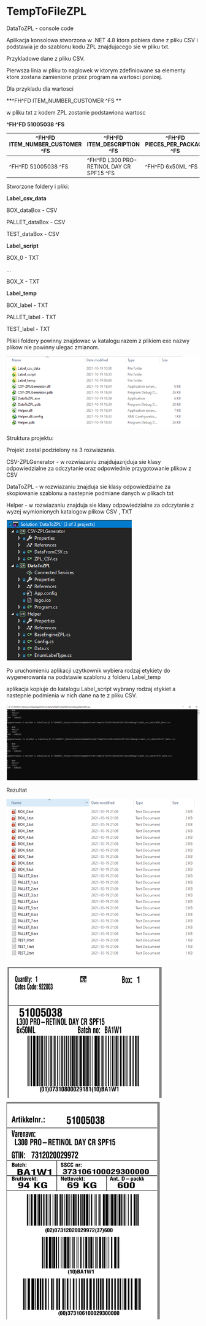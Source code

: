 # TempToFileZPL

DataToZPL - console code


Aplikacja konsolowa stworzona w .NET 4.8 ktora pobiera dane z pliku CSV i podstawia je do szablonu kodu ZPL znajdujacego sie w pliku txt.

Przykladowe dane z pliku CSV.

Pierwsza linia w pliku to naglowek w ktorym zdefiniowane sa elementy ktore zostana zamienione przez program na wartosci ponizej.

Dla przykladu dla wartosci

**^FH\^FD ITEM_NUMBER_CUSTOMER ^FS **

w pliku txt z kodem ZPL zostanie podstawiona wartosc

**^FH\^FD 51005038 ^FS**

| ^FH\^FD ITEM_NUMBER_CUSTOMER ^FS | ^FH\^FD ITEM_DESCRIPTION ^FS              | ^FH\^FD PIECES_PER_PACKAGE ^FS | ^FH\^FD BATCH ^FS | ^FH\^FD (01)0GTIN(10)BATCH ^FS          | ^FH\^FD ITEM_NUMBER_CETES ^FS | ^FH\^FD BOX ^FS | ^FH\^FD (01)0GTIN>8(10)BATCH ^FS          | ^FH\^FD_19201^MO_LINE_KEY^_111^MANUFACTURING_yyMMdd^17^EXPIRY_yyMMdd^10^BATCH^^FS |
| -------------------------------- | ----------------------------------------- | ------------------------------ | ----------------- | --------------------------------------- | ----------------------------- | --------------- | ----------------------------------------- | --------------------------------------------------------------------------------- |
| ^FH\^FD 51005038 ^FS             | ^FH\^FD L300 PRO-RETINOL DAY CR SPF15 ^FS | ^FH\^FD 6x50ML ^FS             | ^FH\^FD BA1W1 ^FS | ^FH\^FD (01)07310800029181(10)BA1W1 ^FS | ^FH\^FD 922003 ^FS            | ^FH\^FD 1 ^FS   | ^FH\^FD (01)07310800029181>8(10)BA1W1 ^FS | ^FH\^FD_19202^123_111^210922^17^210922^10BA1W1^^FS                                |

Stworzone foldery i pliki:

**Label_csv_data**

BOX_dataBox - CSV

PALLET_dataBox - CSV

TEST_dataBox - CSV

**Label_script**

BOX_0 - TXT

...

BOX_X - TXT

**Label_temp**

BOX_label - TXT

PALLET_label - TXT

TEST_label - TXT

Pliki i foldery powinny znajdowac w katalogu razem z plikiem exe nazwy plikow nie powinny ulegac zmianom.

![](image/README/1634713003371.png)

Struktura projektu:

Projekt zostal podzielony na 3 rozwiazania.

CSV-ZPLGenerator - w rozwiazaniu znajdujaznjduja sie klasy odpowiedzialne za odczytanie oraz odpowiednie przygotowanie plikow z CSV

DataToZPL - w rozwiazaniu znajduja sie klasy odpowiedzialne za skopiowanie szablonu a nastepnie podmiane danych w plikach txt

Helper - w rozwiazaniu znajduja sie klasy odpowiedzialne za odczytanie z wyzej wymionionych katalogow plikow CSV , TXT

![img](image/README/1634713039271.png)

Po uruchomieniu aplikacji uzytkownik wybiera rodzaj etykiety do wygenerowania na podstawie szablonu z folderu Label_temp

aplikacja kopiuje do katalogu Label_script wybrany rodzaj etykiet a nastepnie podmienia w nich dane na te z pliku CSV.

![](image/README/1634713081034.png)

Rezultat

![](image/README/1634713105414.png)

![](image/README/1634713120823.png)![](image/README/1634713132644.png)
